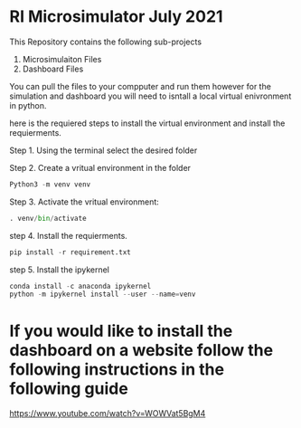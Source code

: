 # RI Microsimulator July 2021
This Repository contains the following sub-projects
1. Microsimulaiton Files
2. Dashboard Files

You can pull the files to your compputer and run them however for the simulation and dashboard you will need to isntall a local virtual enivronment in python. 

here is the requiered steps to install the virtual environment and install the requierments.

Step 1.
Using the terminal select the desired folder

Step 2. Create a vritual environment in the folder
```python
Python3 -m venv venv
```

Step 3. Activate the vritual environment:
```python 
. venv/bin/activate
```

step 4. Install the requierments.
```python
pip install -r requirement.txt
```

step 5. Install the ipykernel
```python
conda install -c anaconda ipykernel
python -m ipykernel install --user --name=venv
```

# If you would like to install the dashboard on a website follow the following instructions in the following guide
https://www.youtube.com/watch?v=WOWVat5BgM4
